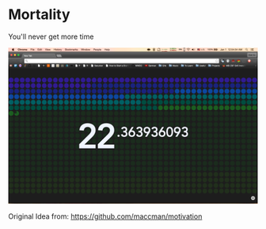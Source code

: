 Mortality
========

You'll never get more time


![](screenshot.png)


Original Idea from: https://github.com/maccman/motivation

